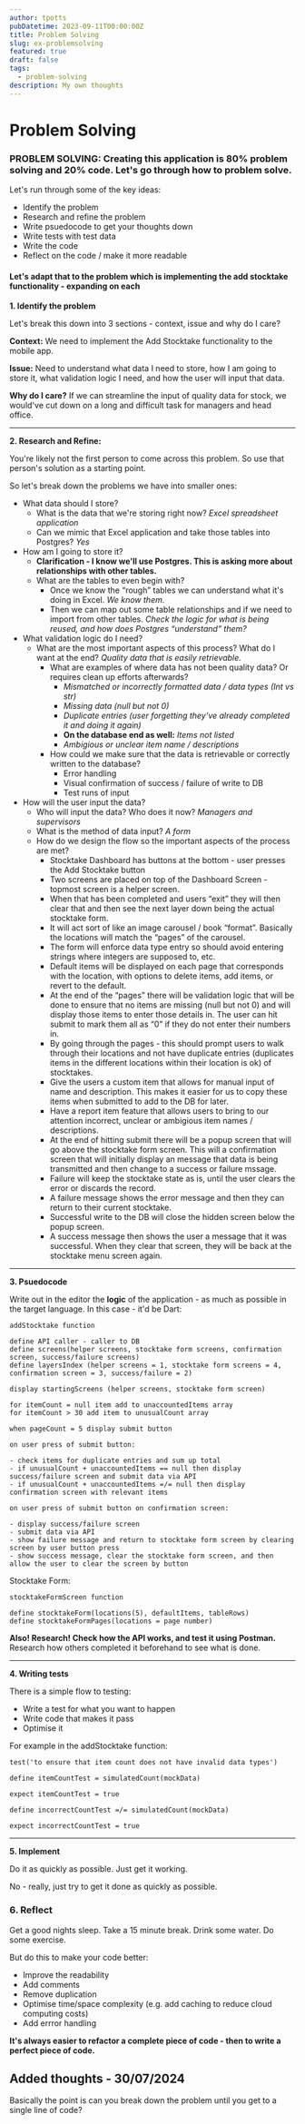 ```yaml
---
author: tpotts
pubDatetime: 2023-09-11T00:00:00Z
title: Problem Solving
slug: ex-problemsolving
featured: true
draft: false
tags:
  - problem-solving
description: My own thoughts
---
```


# Problem Solving

### PROBLEM SOLVING: Creating this application is 80% problem solving and 20% code. Let's go through how to problem solve. 

Let's run through some of the key ideas:

- Identify the problem
- Research and refine the problem
- Write psuedocode to get your thoughts down
- Write tests with test data
- Write the code
- Reflect on the code / make it more readable

#### Let's adapt that to the problem which is implementing the add stocktake functionality - expanding on each

**1\. Identify the problem**

Let's break this down into 3 sections - context, issue and why do I care?

**Context:** We need to implement the Add Stocktake functionality to the mobile app.

**Issue:** Need to understand what data I need to store, how I am going to store it, what validation logic I need, and how the user will input that data.

**Why do I care?** If we can streamline the input of quality data for stock, we would've cut down on a long and difficult task for managers and head office.

---

**2\. Research and Refine:**

You're likely not the first person to come across this problem. So use that person's solution as a starting point.

So let's break down the problems we have into smaller ones:

- What data should I store?
  - What is the data that we're storing right now? _Excel spreadsheet application_
  - Can we mimic that Excel application and take those tables into Postgres? _Yes_
- How am I going to store it?
  - **Clarification - I know we'll use Postgres. This is asking more about relationships with other tables.**
  - What are the tables to even begin with?
    - Once we know the “rough” tables we can understand what it's doing in Excel. _We know them._
    - Then we can map out some table relationships and if we need to import from other tables. _Check the logic for what is being reused, and how does Postgres “understand” them?_
- What validation logic do I need?
  - What are the most important aspects of this process? What do I want at the end? _Quality data that is easily retrievable._
    - What are examples of where data has not been quality data? Or requires clean up efforts afterwards?
      - _Mismatched or incorrectly formatted data / data types (Int vs str)_
      - _Missing data (null but not 0)_
      - _Duplicate entries (user forgetting they've already completed it and doing it again)_
      - **On the database end as well:** _Items not listed_
      - _Ambigious or unclear item name / descriptions_
    - How could we make sure that the data is retrievable or correctly written to the database?
      - Error handling
      - Visual confirmation of success / failure of write to DB
      - Test runs of input
- How will the user input the data?
  - Who will input the data? Who does it now? _Managers and supervisors_
  - What is the method of data input? _A form_
  - How do we design the flow so the important aspects of the process are met?
    - Stocktake Dashboard has buttons at the bottom - user presses the Add Stocktake button
    - Two screens are placed on top of the Dashboard Screen - topmost screen is a helper screen.
    - When that has been completed and users “exit” they will then clear that and then see the next layer down being the actual stocktake form.
    - It will act sort of like an image carousel / book “format”. Basically the locations will match the “pages” of the carousel.
    - The form will enforce data type entry so should avoid entering strings where integers are supposed to, etc.
    - Default items will be displayed on each page that corresponds with the location, with options to delete items, add items, or revert to the default.
    - At the end of the “pages” there will be validation logic that will be done to ensure that no items are missing (null but not 0) and will display those items to enter those details in. The user can hit submit to mark them all as “0” if they do not enter their numbers in.
    - By going through the pages - this should prompt users to walk through their locations and not have duplicate entries (duplicates items in the different locations within their location is ok) of stocktakes.
    - Give the users a custom item that allows for manual input of name and description. This makes it easier for us to copy these items when submitted to add to the DB for later.
    - Have a report item feature that allows users to bring to our attention incorrect, unclear or ambigious item names / descriptions.
    - At the end of hitting submit there will be a popup screen that will go above the stocktake form screen. This will a confirmation screen that will initially display an message that data is being transmitted and then change to a success or failure mssage.
    - Failure will keep the stocktake state as is, until the user clears the error or discards the record.
    - A failure message shows the error message and then they can return to their current stocktake.
    - Successful write to the DB will close the hidden screen below the popup screen.
    - A success message then shows the user a message that it was successful. When they clear that screen, they will be back at the stocktake menu screen again.

---

**3\. Psuedocode**

Write out in the editor the **logic** of the application - as much as possible in the target language. In this case - it'd be Dart:

    addStocktake function

    define API caller - caller to DB
    define screens(helper screens, stocktake form screens, confirmation screen, success/failure screens)
    define layersIndex (helper screens = 1, stocktake form screens = 4, confirmation screen = 3, success/failure = 2)

    display startingScreens (helper screens, stocktake form screen)

    for itemCount = null item add to unaccountedItems array
    for itemCount > 30 add item to unusualCount array

    when pageCount = 5 display submit button

    on user press of submit button:

    - check items for duplicate entries and sum up total
    - if unusualCount + unaccountedItems == null then display success/failure screen and submit data via API
    - if unusualCount + unaccountedItems =/= null then display confirmation screen with relevant items

    on user press of submit button on confirmation screen:

    - display success/failure screen
    - submit data via API
    - show failure message and return to stocktake form screen by clearing screen by user button press
    - show success message, clear the stocktake form screen, and then allow the user to clear the screen by button

Stocktake Form:

    stocktakeFormScreen function

    define stocktakeForm(locations(5), defaultItems, tableRows)
    define stocktakeFormPages(locations = page number)

**Also! Research! Check how the API works, and test it using Postman.** Research how others completed it beforehand to see what is done.

---

**4\. Writing tests**

There is a simple flow to testing:

- Write a test for what you want to happen
- Write code that makes it pass
- Optimise it

For example in the addStocktake function:

    test('to ensure that item count does not have invalid data types')

    define itemCountTest = simulatedCount(mockData)

    expect itemCountTest = true

    define incorrectCountTest =/= simulatedCount(mockData)

    expect incorrectCountTest = true

---

**5\. Implement**

Do it as quickly as possible. Just get it working.

No - really, just try to get it done as quickly as possible.

### **6\. Reflect**

Get a good nights sleep. Take a 15 minute break. Drink some water. Do some exercise.

But do this to make your code better:

- Improve the readability
- Add comments
- Remove duplication
- Optimise time/space complexity (e.g. add caching to reduce cloud computing costs)
- Add errror handling

**It's always easier to refactor a complete piece of code - then to write a perfect piece of code.**

## Added thoughts - 30/07/2024

Basically the point is can you break down the problem until you get to a single line of code?
